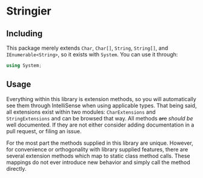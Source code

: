 ﻿# Stringier

## Including

This package merely extends `Char`, `Char[]`, `String`, `String[]`, and `IEnumerable<String>`, so it exists with `System`. You can use it through:

~~~~csharp
using System;
~~~~

## Usage

Everything within this library is extension methods, so you will automatically see them through IntelliSense when using applicable types. That being said, all extensions exist within two modules: `CharExtensions` and `StringExtensions` and can be browsed that way. All methods ~~are~~ *should be* well documented. If they are not either consider adding documentation in a pull request, or filing an issue.

For the most part the methods supplied in this library are unique. However, for convenience or orthogonality with library supplied features, there are several extension methods which map to static class method calls. These mappings do not ever introduce new behavior and simply call the method directly.
